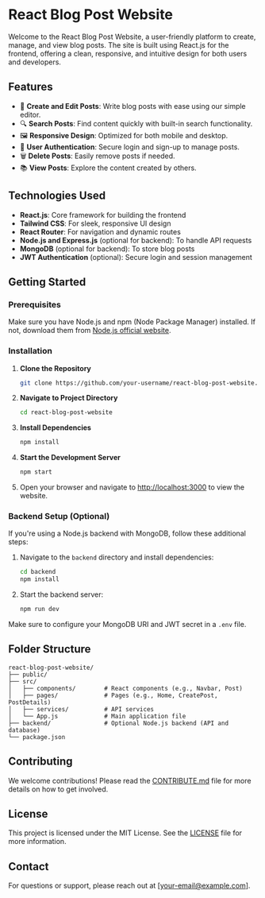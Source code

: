 
# React Blog Post Website

Welcome to the React Blog Post Website, a user-friendly platform to create, manage, and view blog posts. The site is built using React.js for the frontend, offering a clean, responsive, and intuitive design for both users and developers.

## Features

- 📝 **Create and Edit Posts**: Write blog posts with ease using our simple editor.
- 🔍 **Search Posts**: Find content quickly with built-in search functionality.
- 🖼️ **Responsive Design**: Optimized for both mobile and desktop.
- 🔐 **User Authentication**: Secure login and sign-up to manage posts.
- 🗑️ **Delete Posts**: Easily remove posts if needed.
- 📚 **View Posts**: Explore the content created by others.
  
## Technologies Used

- **React.js**: Core framework for building the frontend
- **Tailwind CSS**: For sleek, responsive UI design
- **React Router**: For navigation and dynamic routes
- **Node.js and Express.js** (optional for backend): To handle API requests
- **MongoDB** (optional for backend): To store blog posts
- **JWT Authentication** (optional): Secure login and session management

## Getting Started

### Prerequisites

Make sure you have Node.js and npm (Node Package Manager) installed. If not, download them from [Node.js official website](https://nodejs.org/).

### Installation

1. **Clone the Repository**
   ```bash
   git clone https://github.com/your-username/react-blog-post-website.git
   ```

2. **Navigate to Project Directory**
   ```bash
   cd react-blog-post-website
   ```

3. **Install Dependencies**
   ```bash
   npm install
   ```

4. **Start the Development Server**
   ```bash
   npm start
   ```

5. Open your browser and navigate to [http://localhost:3000](http://localhost:3000) to view the website.

### Backend Setup (Optional)

If you're using a Node.js backend with MongoDB, follow these additional steps:

1. Navigate to the `backend` directory and install dependencies:
   ```bash
   cd backend
   npm install
   ```

2. Start the backend server:
   ```bash
   npm run dev
   ```

Make sure to configure your MongoDB URI and JWT secret in a `.env` file.

## Folder Structure

```
react-blog-post-website/
├── public/
├── src/
│   ├── components/        # React components (e.g., Navbar, Post)
│   ├── pages/             # Pages (e.g., Home, CreatePost, PostDetails)
│   ├── services/          # API services
│   └── App.js             # Main application file
├── backend/               # Optional Node.js backend (API and database)
└── package.json
```

## Contributing

We welcome contributions! Please read the [CONTRIBUTE.md](./CONTRIBUTE.md) file for more details on how to get involved.

## License

This project is licensed under the MIT License. See the [LICENSE](./LICENSE) file for more information.

## Contact

For questions or support, please reach out at [your-email@example.com].
